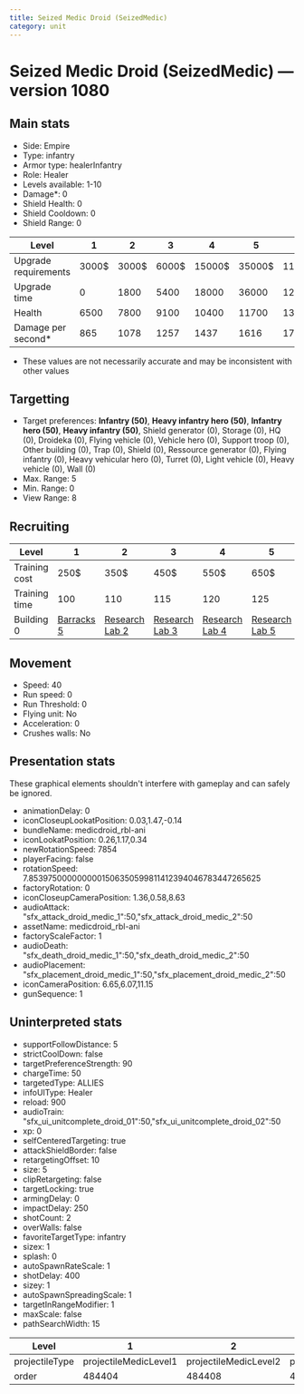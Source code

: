 ```yaml
---
title: Seized Medic Droid (SeizedMedic)
category: unit
---
```


# Seized Medic Droid (SeizedMedic) — version 1080

## Main stats

  * Side: Empire
  * Type: infantry
  * Armor type: healerInfantry
  * Role: Healer
  * Levels available: 1-10
  * Damage*: 0
  * Shield Health: 0
  * Shield Cooldown: 0
  * Shield Range: 0

|Level               |1    |2    |3    |4     |5     |6      |7      |8      |9       |10      |
|--------------------|-----|-----|-----|------|------|-------|-------|-------|--------|--------|
|Upgrade requirements|3000$|3000$|6000$|15000$|35000$|115000$|175000$|350000$|1000000$|2000000$|
|Upgrade time        |0    |1800 |5400 |18000 |36000 |129600 |216000 |345600 |518400  |777600  |
|Health              |6500 |7800 |9100 |10400 |11700 |13000  |14300  |15600  |16900   |19500   |
|Damage per second*  |865  |1078 |1257 |1437  |1616  |1795   |1976   |2155   |2334    |2693    |

* These values are not necessarily accurate and may be inconsistent with other values

## Targetting

  * Target preferences: **Infantry (50)**, **Heavy infantry hero (50)**, **Infantry hero (50)**, **Heavy infantry (50)**, Shield generator (0), Storage (0), HQ (0), Droideka (0), Flying vehicle (0), Vehicle hero (0), Support troop (0), Other building (0), Trap (0), Shield (0), Ressource generator (0), Flying infantry (0), Heavy vehicular hero (0), Turret (0), Light vehicle (0), Heavy vehicle (0), Wall (0)
  * Max. Range: 5
  * Min. Range: 0
  * View Range: 8

## Recruiting

|Level        |1                                |2                                      |3                                      |4                                      |5                                      |6                                      |7                                      |8                                      |9                                      |10                                      |
|-------------|---------------------------------|---------------------------------------|---------------------------------------|---------------------------------------|---------------------------------------|---------------------------------------|---------------------------------------|---------------------------------------|---------------------------------------|----------------------------------------|
|Training cost|250$                             |350$                                   |450$                                   |550$                                   |650$                                   |750$                                   |850$                                   |1000$                                  |1050$                                  |1150$                                   |
|Training time|100                              |110                                    |115                                    |120                                    |125                                    |130                                    |135                                    |140                                    |145                                    |150                                     |
|Building 0   |[Barracks 5](empireBarracks.html)|[Research Lab 2](empireOffenseLab.html)|[Research Lab 3](empireOffenseLab.html)|[Research Lab 4](empireOffenseLab.html)|[Research Lab 5](empireOffenseLab.html)|[Research Lab 6](empireOffenseLab.html)|[Research Lab 7](empireOffenseLab.html)|[Research Lab 8](empireOffenseLab.html)|[Research Lab 9](empireOffenseLab.html)|[Research Lab 10](empireOffenseLab.html)|

## Movement

  * Speed: 40
  * Run speed: 0
  * Run Threshold: 0
  * Flying unit: No
  * Acceleration: 0
  * Crushes walls: No

## Presentation stats

These graphical elements shouldn't interfere with gameplay and can safely be ignored.

  * animationDelay: 0
  * iconCloseupLookatPosition: 0.03,1.47,-0.14
  * bundleName: medicdroid_rbl-ani
  * iconLookatPosition: 0.26,1.17,0.34
  * newRotationSpeed: 7854
  * playerFacing: false
  * rotationSpeed: 7.8539750000000001506350599811412394046783447265625
  * factoryRotation: 0
  * iconCloseupCameraPosition: 1.36,0.58,8.63
  * audioAttack: "sfx_attack_droid_medic_1":50,"sfx_attack_droid_medic_2":50
  * assetName: medicdroid_rbl-ani
  * factoryScaleFactor: 1
  * audioDeath: "sfx_death_droid_medic_1":50,"sfx_death_droid_medic_2":50
  * audioPlacement: "sfx_placement_droid_medic_1":50,"sfx_placement_droid_medic_2":50
  * iconCameraPosition: 6.65,6.07,11.15
  * gunSequence: 1

## Uninterpreted stats

  * supportFollowDistance: 5
  * strictCoolDown: false
  * targetPreferenceStrength: 90
  * chargeTime: 50
  * targetedType: ALLIES
  * infoUIType: Healer
  * reload: 900
  * audioTrain: "sfx_ui_unitcomplete_droid_01":50,"sfx_ui_unitcomplete_droid_02":50
  * xp: 0
  * selfCenteredTargeting: true
  * attackShieldBorder: false
  * retargetingOffset: 10
  * size: 5
  * clipRetargeting: false
  * targetLocking: true
  * armingDelay: 0
  * impactDelay: 250
  * shotCount: 2
  * overWalls: false
  * favoriteTargetType: infantry
  * sizex: 1
  * splash: 0
  * autoSpawnRateScale: 1
  * shotDelay: 400
  * sizey: 1
  * autoSpawnSpreadingScale: 1
  * targetInRangeModifier: 1
  * maxScale: false
  * pathSearchWidth: 15

|Level         |1                    |2                    |3                    |4                    |5                    |6                    |7                    |8                    |9                    |10                    |
|--------------|---------------------|---------------------|---------------------|---------------------|---------------------|---------------------|---------------------|---------------------|---------------------|----------------------|
|projectileType|projectileMedicLevel1|projectileMedicLevel2|projectileMedicLevel3|projectileMedicLevel4|projectileMedicLevel5|projectileMedicLevel6|projectileMedicLevel7|projectileMedicLevel8|projectileMedicLevel9|projectileMedicLevel10|
|order         |484404               |484408               |484412               |484416               |484420               |484424               |484428               |484432               |484436               |484440                |

